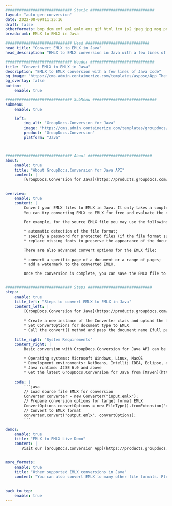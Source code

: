 ```yaml
---
############################# Static ############################
layout: "auto-gen-conversion"
date: 2022-08-09T11:25:16
draft: false
otherformats: bmp dcm emf eml emlx emz gif html ico jp2 jpeg jpg msg png psb psd svg svgz tga tif tiff webp wmf wmz
breadcrumb: EMLX to EMLX in Java

############################# Head ############################
head_title: "Convert EMLX to EMLX in Java"
head_description: "EMLX to EMLX conversion in Java with a few lines of code. Convert over 160 file formats using the GroupDocs document conversion API for Java"

############################# Header ############################
title: "Convert EMLX to EMLX in Java"
description: "EMLX to EMLX conversion with a few lines of Java code"
bg_image: "https://cms.admin.containerize.com/templates/aspose/App_Themes/V3/images/bg/header1.png"
bg_overlay: false
button:
    enable: true

############################# SubMenu ############################
submenu:
    enable: true

    left:
        img_alt: "GroupDocs.Conversion for Java"
        image: "https://cms.admin.containerize.com/templates/groupdocs/images/product-logos/90x90-noborder/groupdocs-conversion-java.png"
        product: "GroupDocs.Conversion"
        platform: "Java"



############################# About ############################
about:
    enable: true
    title: "About GroupDocs.Conversion for Java API"
    content: |
        [GroupDocs.Conversion for Java](https://products.groupdocs.com/conversion/java/) is an advanced file format conversion API for converting between popular image and document formats such as Microsoft Office, OpenDocument, PDF, HTML, email, CAD. and much more with just a few lines of code. The native API automatically detects the formats of the original documents and offers many options for customizing the converted documents. Along with the function of extracting information from a document, it also supports caching of the conversion results to the local disk by default. However, any type of cache storage can be supported by implementing the appropriate interfaces - Amazon S3, Dropbox, Google Drive, Windows Azure, Reddis, or any others.
    

overview:
    enable: true
    content: |
        Convert your EMLX files to EMLX in Java. It only takes a couple of lines of Java code on any platform of your choice, such as Windows, Linux, macOS.
        You can try converting EMLX to EMLX for free and evaluate the quality of the conversion results. Along with simple file conversion scripts, you can try more sophisticated options for loading the EMLX source file and storing the EMLX output. 
        
        For example, for the source EMLX file you may use the following load options:

        * automatic detection of the file format;
        * specify a password for protected files (if the file format supports it);
        * replace missing fonts to preserve the appearance of the document.
        
        There are also advanced convert options for the EMLX file:

        * convert a specific page of a document or a range of pages;
        * add a watermark to the converted EMLX.

        Once the conversion is complete, you can save the EMLX file to your local file path or to any third party storage such as FTP, Amazon S3, Google Drive, Dropbox etc. Please note - to convert EMLX to EMLX, you do not need to install any additional software, such as MS Office, Open Office, Adobe Acrobat Reader etc.


############################# Steps ############################
steps:
    enable: true
    title_left: "Steps to convert EMLX to EMLX in Java"
    content_left: |
        [GroupDocs.Conversion for Java](https://products.groupdocs.com/conversion/java/) allows developers to easily convert EMLX file to EMLX with a few lines of code.
        
        * Create a new instance of the Converter class and upload the file EMLX with the full path
        * Set ConvertOptions for document type to EMLX
        * Call the convert() method and pass the document name (full path) and format (EMLX) as a parameter

    title_right: "System Requirements"
    content_right: |
        Basic conversion with GroupDocs.Conversion for Java API can be done with just a few lines of code. Our APIs are supported on all major platforms and operating systems. Before executing the code below, make sure you have the following prerequisites installed on your system.

        * Operating systems: Microsoft Windows, Linux, MacOS
        * Development environments: NetBeans, Intellij IDEA, Eclipse, etc.
        * Java runtime: J2SE 6.0 and above
        * Get the latest GroupDocs.Conversion for Java from [Maven](https://repository.groupdocs.com/webapp/#/artifacts/browse/tree/General/repo/com/groupdocs/groupdocs-conversion)
         
    code: |
        ```java    
        // Load source file EMLX for conversion
        Converter converter = new Converter("input.emlx");
        // Prepare conversion options for target format EMLX
        ConvertOptions convertOptions = new FileType().fromExtension("emlx").getConvertOptions();
        // Convert to EMLX format
        converter.convert("output.emlx", convertOptions);
        ```

demos:
    enable: true
    title: "EMLX to EMLX Live Demo"
    content: |
       Visit our [GroupDocs.Conversion App](https://products.groupdocs.app/conversion/family) website and try EMLX to EMLX conversion now. The free demo has the following benefits
          

more_formats:
    enable: true
    title: "Other supported EMLX conversions in Java"
    content: "You can also convert EMLX to many other file formats. Please see the list below."
       
       
back_to_top:
    enable: true
---
```

